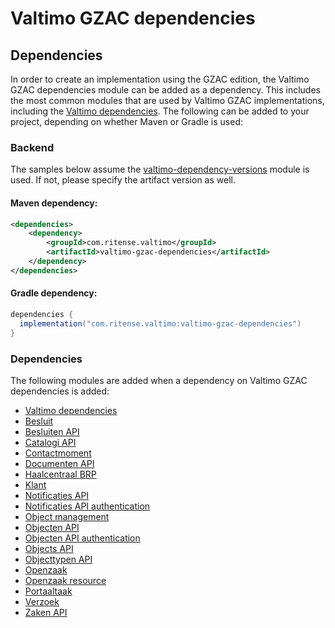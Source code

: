 # Valtimo GZAC dependencies

## Dependencies

In order to create an implementation using the GZAC edition, the Valtimo GZAC dependencies module can be added as a
dependency. This includes the most common modules that are used by Valtimo GZAC implementations, including the [Valtimo
dependencies](../core/valtimo-dependencies.md). The following can be added to your project, depending on whether Maven or Gradle is used:

### Backend
The samples below assume the [valtimo-dependency-versions](../core/valtimo-dependency-versions.md) module is used. If not, please specify the artifact version as well.

#### Maven dependency:
```xml
<dependencies>
    <dependency>
        <groupId>com.ritense.valtimo</groupId>
        <artifactId>valtimo-gzac-dependencies</artifactId>
    </dependency>
</dependencies>

```

#### Gradle dependency:
```groovy
dependencies {
  implementation("com.ritense.valtimo:valtimo-gzac-dependencies")
}
```

### Dependencies

The following modules are added when a dependency on Valtimo GZAC dependencies is added:
* [Valtimo dependencies](../core/valtimo-dependencies.md)
* [Besluit](besluit.md)
* [Besluiten API](besluiten-api.md)
* [Catalogi API](catalogi-api.md)
* [Contactmoment](contactmoment.md)
* [Documenten API](documenten-api.md)
* [Haalcentraal BRP](haalcentraal-brp.md)
* [Klant](klant.md)
* [Notificaties API](notificaties-api.md)
* [Notificaties API authentication](notificaties-api-authentication.md)
* [Object management](object-management.md)
* [Objecten API](objecten-api.md)
* [Objecten API authentication](objecten-api-authentication.md)
* [Objects API](objects-api.md)
* [Objecttypen API](objecttypen-api.md)
* [Openzaak](openzaak.md)
* [Openzaak resource](openzaak-resource.md)
* [Portaaltaak](portaaltaak.md)
* [Verzoek](verzoek.md)
* [Zaken API](zaken-api.md)
